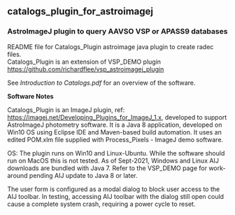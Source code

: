 ## catalogs_plugin_for_astroimagej

### AstroImageJ plugin to query AAVSO VSP or APASS9 databases

README file for Catalogs_Plugin astroimage java plugin to create radec files.<br/>
Catalogs_Plugin is an extension of VSP_DEMO plugin https://github.com/richardflee/vsp_astroimagej_plugin <br/>

See _Introduction to Catalogs.pdf_ for an overview of the software.

**Software Notes**

Catalogs_Plugin is an ImageJ plugin, ref: https://imagej.net/Developing_Plugins_for_ImageJ_1.x,
developed to support AstroImageJ photometry software.
 It  is a Java 8 application, developed on Win10 OS using Eclipse IDE and 
Maven-based build automation. It uses an edited POM.xlm file supplied with Process_Pixels - ImageJ demo software.  <br/>

OS: The plugin runs  on Win10 and Linux-Ubuntu. While the software should run on MacOS this is not tested. 
As of Sept-2021, Windows and Linux AIJ  downloads are bundled with Java 7.  Refer to the VSP_DEMO page for work-around pending AIJ update to Java 8 or later.<br/>

The user form is configured as  a modal dialog to block user access to the AIJ toolbar. In testing, accessing
AIJ toolbar with the dialog still open could cause a complete system crash, requiring a power cycle to reset. <br/>
